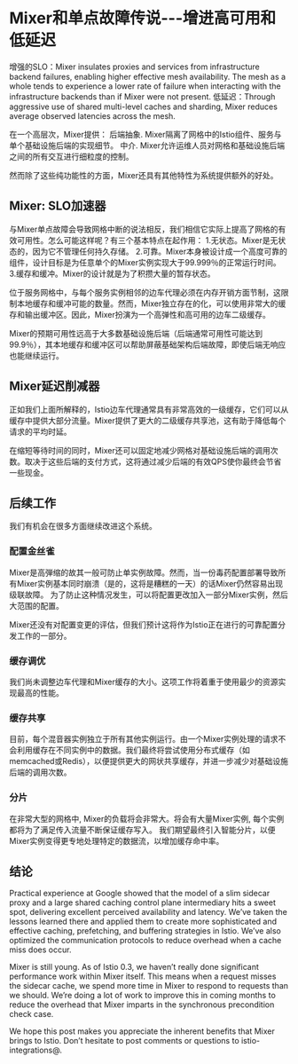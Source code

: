 # Mixer和单点故障传说---增进高可用和低延迟


增强的SLO：Mixer insulates proxies and services from infrastructure backend failures, enabling higher effective mesh availability. The mesh as a whole tends to experience a lower rate of failure when interacting with the infrastructure backends than if Mixer were not present.
低延迟：Through aggressive use of shared multi-level caches and sharding, Mixer reduces average observed latencies across the mesh.

在一个高层次，Mixer提供：
后端抽象. Mixer隔离了网格中的Istio组件、服务与单个基础设施后端的实现细节。
中介. Mixer允许运维人员对网格和基础设施后端之间的所有交互进行细粒度的控制。

然而除了这些纯功能性的方面，Mixer还具有其他特性为系统提供额外的好处。

## Mixer: SLO加速器
与Mixer单点故障会导致网格中断的说法相反，我们相信它实际上提高了网格的有效可用性。怎么可能这样呢？有三个基本特点在起作用：
1.无状态。Mixer是无状态的，因为它不管理任何持久存储。
2.可靠。Mixer本身被设计成一个高度可靠的组件，设计目标是为任意单个的Mixer实例实现大于99.999％的正常运行时间。
3.缓存和缓冲。Mixer的设计就是为了积攒大量的暂存状态。

位于服务网格中，与每个服务实例相邻的边车代理必须在内存开销方面节制，这限制本地缓存和缓冲可能的数量。然而，Mixer独立存在的化，可以使用非常大的缓存和输出缓冲区。因此，Mixer扮演为一个高弹性和高可用的边车二级缓存。

Mixer的预期可用性远高于大多数基础设施后端（后端通常可用性可能达到99.9％），其本地缓存和缓冲区可以帮助屏蔽基础架构后端故障，即使后端无响应也能继续运行。

## Mixer延迟削减器
正如我们上面所解释的，Istio边车代理通常具有非常高效的一级缓存，它们可以从缓存中提供大部分流量。Mixer提供了更大的二级缓存共享池，这有助于降低每个请求的平均时延。

在缩短等待时间的同时，Mixer还可以固定地减少网格对基础设施后端的调用次数。取决于这些后端的支付方式，这将通过减少后端的有效QPS使你最终会节省一些现金。

## 后续工作
我们有机会在很多方面继续改进这个系统。

### 配置金丝雀

Mixer是高弾缩的故其一般可防止单实例故障。然而，当一份毒药配置部署导致所有Mixer实例基本同时崩溃（是的，这将是糟糕的一天）的话Mixer仍然容易出现级联故障。 为了防止这种情况发生，可以将配置更改加入一部分Mixer实例，然后大范围的配置。

Mixer还没有对配置变更的评估，但我们预计这将作为Istio正在进行的可靠配置分发工作的一部分。

### 缓存调优

我们尚未调整边车代理和Mixer缓存的大小。这项工作将着重于使用最少的资源实现最高的性能。

### 缓存共享

目前，每个混音器实例独立于所有其他实例运行。由一个Mixer实例处理的请求不会利用缓存在不同实例中的数据。我们最终将尝试使用分布式缓存（如memcached或Redis），以便提供更大的网状共享缓存，并进一步减少对基础设施后端的调用次数。

### 分片

在非常大型的网格中, Mixer的负载将会非常大。将会有大量Mixer实例, 每个实例都将为了满足传入流量不断保证缓存写入。 我们期望最终引入智能分片，以便Mixer实例变得更专地处理特定的数据流，以增加缓存命中率。

## 结论

Practical experience at Google showed that the model of a slim sidecar proxy and a large shared caching control plane intermediary hits a sweet spot, delivering excellent perceived availability and latency. We’ve taken the lessons learned there and applied them to create more sophisticated and effective caching, prefetching, and buffering strategies in Istio. We’ve also optimized the communication protocols to reduce overhead when a cache miss does occur.

Mixer is still young. As of Istio 0.3, we haven’t really done significant performance work within Mixer itself. This means when a request misses the sidecar cache, we spend more time in Mixer to respond to requests than we should. We’re doing a lot of work to improve this in coming months to reduce the overhead that Mixer imparts in the synchronous precondition check case.

We hope this post makes you appreciate the inherent benefits that Mixer brings to Istio. Don’t hesitate to post comments or questions to istio-integrations@.
